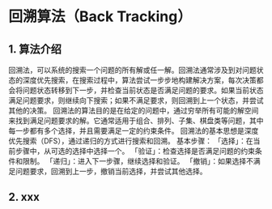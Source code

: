 # 回溯算法（Back Tracking）

## 1. 算法介绍
回溯法，可以系统的搜索一个问题的所有解或任一解。回溯法通常涉及到对问题状态的深度优先搜索，在搜索过程中，算法尝试一步步地构建解决方案，每次决策都会将问题状态转移到下一步，并检查当前状态是否满足问题的要求。如果当前状态满足问题要求，则继续向下搜索；如果不满足要求，则回溯到上一个状态，并尝试其他的决策。
回溯法的算法目的是在给定的问题中，通过穷举所有可能的解空间来找到满足问题要求的解。它通常适用于组合、排列、子集、棋盘类等问题，其中每一步都有多个选择，并且需要满足一定的约束条件。
回溯法的基本思想是深度优先搜索（DFS），通过递归的方式进行搜索和回溯。
基本步骤：
「选择」：在当前步骤中，从可选的选择中选择一个。
「验证」：检查选择是否满足问题的约束条件和限制。
「递归」：进入下一步骤，继续选择和验证。
「撤销」：如果选择不满足问题要求，回溯到上一步，撤销当前选择，并尝试其他选择。
## 2. xxx
<!--stackedit_data:
eyJoaXN0b3J5IjpbLTExNDYwNTk5MTVdfQ==
-->